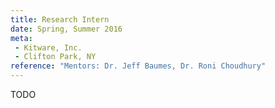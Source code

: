 ```yaml
---
title: Research Intern
date: Spring, Summer 2016
meta:
 - Kitware, Inc.
 - Clifton Park, NY
reference: "Mentors: Dr. Jeff Baumes, Dr. Roni Choudhury"
---
```

TODO